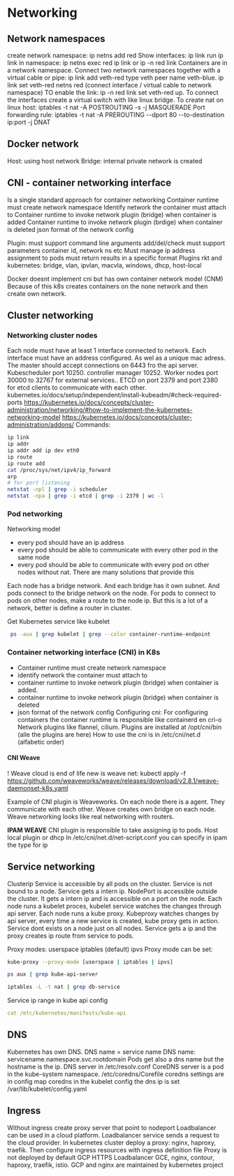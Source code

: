 # Networking

## Network namespaces
create network namespace: ip netns add red
Show interfaces: ip link
run ip link in namespace: ip netns exec red ip link or ip -n red link
Containers are in a network namespace. Connect two network namespaces together with a virtual cable or pipe: ip link add veth-red type veth peer name veth-blue.
ip link set veth-red netns red (connect interface / virtual cable to network namespace)
TO enable the link: ip -n red link set veth-red up. To connect the interfaces create a virtual switch with like linux bridge. To create nat on linux host: iptables -t nat -A POSTROUTING -s <ipcdr> -j MASQUERADE
Port forwarding rule: iptables -t nat -A PREROUTING --dport 80 --to-destination ip:port -j DNAT


## Docker network
Host: using host network
Bridge: internal private network is created

## CNI - container networking interface
Is a single standard approach for container networking
Container runtime must create network namespace
Identify network the container must attach to
Container runtime to invoke network plugin (bridge) when container is added
Container runtime to invoke network plugin (brdige) when container is deleted
json format of the network config

Plugin:
must support command line arguments add/del/check
must support parameters container id, network ns etc
Must manage ip address assignment to pods
must return results in a specific format
Plugins rkt and kubernetes: bridge, vlan, ipvlan, macvla, windows, dhcp, host-local

Docker doesnt implement cni but has own container network model (CNM)
Because of this k8s creates containers on the none network and then create own network. 

## Cluster networking
### Networking cluster nodes
Each node must have at least 1 interface connected to network. Each interface must have an address configured. As wel as a unique mac adress. 
The master should accept connections on 6443 fro the api server. Kubescheduler port 10250. controller manager 10252.
Worker nodes port 30000 to 32767 for external services.. ETCD on port 2379 and port 2380 for etcd clients to communicate with each other. 
kubernetes.io/docs/setup/independent/install-kubeadm/#check-required-ports
https://kubernetes.io/docs/concepts/cluster-administration/networking/#how-to-implement-the-kubernetes-networking-model
https://kubernetes.io/docs/concepts/cluster-administration/addons/
Commands:
```bash
ip link
ip addr
ip addr add ip dev eth0
ip route
ip route add
cat /proc/sys/net/ipv4/ip_forward
arp
# for port listening
netstat -npl | grep -i scheduler
netstat -npa | grep -i etcd | grep -i 2379 | wc -l
```

### Pod networking
Networking model
- every pod should have an ip address
- every pod should be able to communicate with every other pod in the same node
- every pod should be able to communicate with every pod on other nodes without nat.
There are many solutions that provide this

Each node has a bridge network. And each bridge has it own subnet. And pods connect to the bridge network on the node. 
For pods to connect to pods on other nodes, make a route to the node ip. But this is a lot of a network, better is define a router in cluster. 

Get Kubernetes service like kubelet
```bash
 ps -aux | grep kubelet | grep --color container-runtime-endpoint
 ```

### Container networking interface (CNI) in K8s
- Container runtime must create network namespace
- identify network the container must attach to
- container runtime to invoke network plugin (bridge) when container is added.
- container runtime to invoke network plugin (bridge) when container is deleted
- json format of the network config
Configuring cni:
For configuring containers the container runtime is responsible like containerd en cri-o
Network plugins like flannel, cilium.
Plugins are installed at /opt/cni/bin (alle the plugins are here)
How to use the cni is in /etc/cni/net.d (alfabetic order)

#### CNI Weave
! Weave cloud is end of life new is weave net:
kubectl apply -f https://github.com/weaveworks/weave/releases/download/v2.8.1/weave-daemonset-k8s.yaml

Example of CNI plugin is Weaveworks. On each node there is a agent. They communicate with each other. Weave creates own bridge on each node. Weave networking looks like real networking with routers. 


**IPAM WEAVE**
CNI plugin is responsible to take assigning ip to pods.
Host local plugin or dhcp
In /etc/cni/net.d/net-script.conf you can specify in ipam the type for ip 

## Service networking
Clusterip Service is accessible by all pods on the cluster. Service is not bound to a node. Service gets a intern ip.
NodePort is accessible outside the cluster. It gets a intern ip and is accessible on a port on the node.
Each node runs a kubelet proces, kubelet service watches the changes through api server.
Each node runs a kube proxy. Kubeproxy watches changes by api server, every time a new service is created, kube proxy gets in action. Service dont exists on a node just on all nodes. Service gets a ip and the proxy creates ip route from service to pods.

Proxy modes: 
userspace
iptables (default)
ipvs
Proxy mode can be set:
```bash
kube-proxy --proxy-mode [userspace | iptables | ipvs]
```
```bash
ps aux | grep kube-api-server
```
```bash
iptables -L -t nat | grep db-service
```
Service ip range in kube api config
```yaml
cat /etc/kubernetes/manifests/kube-api
```

## DNS
Kubernetes has own DNS. DNS name = service name
DNS name: servicename.namespace.svc.rootdomain
Pods get also a dns name but the hostname is the ip.
DNS server in /etc/resolv.conf
CoreDNS server is a pod in the kube-system namespace.
/etc/coredns/Corefile
coredns settings are in config map coredns
in the kubelet config the dns ip is set
/var/lib/kubelet/config.yaml

## Ingress
Without ingress create proxy server that point to nodeport
Loadbalancer can be used in a cloud platform. Loadbalancer service sends a request to the cloud provider.
In kubernetes cluster deploy a proxy: nginx, haproxy, traefik. Then configure ingress resources with ingress definition file
Proxy is not deployed by default
GCP HTTPS Loadbalancer GCE, nginx, contour, haproxy, traefik, istio. GCP and nginx are maintained by kubernetes project





